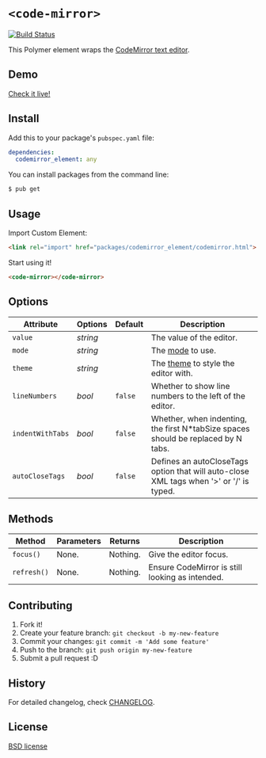 # `<code-mirror>`

[![Build Status](https://drone.io/github.com/dartlab/codemirror-element/status.png)](https://drone.io/github.com/dartlab/codemirror-element/latest)

This Polymer element wraps the [CodeMirror text editor](http://codemirror.net).

## Demo

[Check it live!](http://dartlab.org/codemirror-element/simple_example.html)

## Install

Add this to your package's `pubspec.yaml` file:

```yaml
dependencies:
  codemirror_element: any
```

You can install packages from the command line:

```sh
$ pub get
```

## Usage

Import Custom Element:

```html
<link rel="import" href="packages/codemirror_element/codemirror.html">
```

Start using it!

```html
<code-mirror></code-mirror>
```

## Options

Attribute     | Options     | Default      | Description
---           | ---         | ---          | ---
`value`       | *string*    |              | The value of the editor.
`mode`        | *string*    |              | The [mode](http://codemirror.net/mode/index.html) to use.
`theme`       | *string*    |              | The [theme](http://codemirror.net/theme/) to style the editor with.
`lineNumbers` | *bool*      |   `false`    | Whether to show line numbers to the left of the editor.
`indentWithTabs`| *bool*    |   `false`    | Whether, when indenting, the first N*tabSize spaces should be replaced by N tabs.
`autoCloseTags` | *bool*    |   `false`    | Defines an autoCloseTags option that will auto-close XML tags when '>' or '/' is typed.

## Methods

Method        | Parameters   | Returns     | Description
---           | ---          | ---         | ---
`focus()`     | None.        | Nothing.    | Give the editor focus.
`refresh()`   | None.        | Nothing.    | Ensure CodeMirror is still looking as intended.

## Contributing

1. Fork it!
2. Create your feature branch: `git checkout -b my-new-feature`
3. Commit your changes: `git commit -m 'Add some feature'`
4. Push to the branch: `git push origin my-new-feature`
5. Submit a pull request :D

## History

For detailed changelog, check [CHANGELOG](https://github.com/dartlab/codemirror-element/blob/master/CHANGELOG.md).

## License

[BSD license](https://github.com/dartlab/codemirror-element/blob/master/LICENSE)
